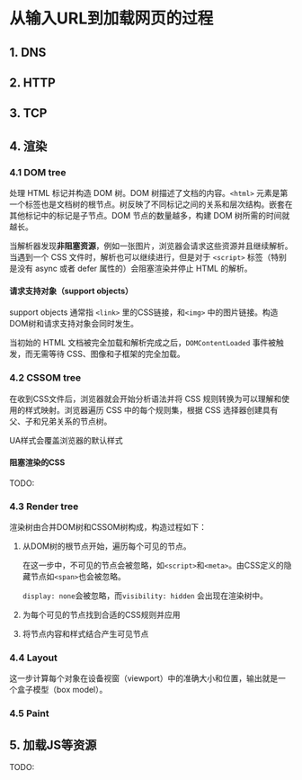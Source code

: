 # 从输入URL到加载网页的过程

## 1. DNS

## 2. HTTP

## 3. TCP

## 4. 渲染
### 4.1 DOM tree
处理 HTML 标记并构造 DOM 树。DOM 树描述了文档的内容。`<html>` 元素是第一个标签也是文档树的根节点。树反映了不同标记之间的关系和层次结构。嵌套在其他标记中的标记是子节点。DOM 节点的数量越多，构建 DOM 树所需的时间就越长。

当解析器发现**非阻塞资源**，例如一张图片，浏览器会请求这些资源并且继续解析。当遇到一个 CSS 文件时，解析也可以继续进行，但是对于 `<script>` 标签（特别是没有 async 或者 defer 属性的）会阻塞渲染并停止 HTML 的解析。

#### 请求支持对象（support objects）
support objects 通常指 `<link>` 里的CSS链接，和`<img>` 中的图片链接。构造DOM树和请求支持对象会同时发生。

当初始的 HTML 文档被完全加载和解析完成之后，`DOMContentLoaded` 事件被触发，而无需等待 CSS、图像和子框架的完全加载。

### 4.2 CSSOM tree
在收到CSS文件后，浏览器就会开始分析语法并将 CSS 规则转换为可以理解和使用的样式映射。浏览器遍历 CSS 中的每个规则集，根据 CSS 选择器创建具有父、子和兄弟关系的节点树。

UA样式会覆盖浏览器的默认样式

#### 阻塞渲染的CSS
TODO:


### 4.3 Render tree
渲染树由合并DOM树和CSSOM树构成，构造过程如下：
1. 从DOM树的根节点开始，遍历每个可见的节点。
    
    在这一步中，不可见的节点会被忽略，如`<script>`和`<meta>`。由CSS定义的隐藏节点如`<span>`也会被忽略。

    `display: none`会被忽略，而`visibility: hidden` 会出现在渲染树中。

2. 为每个可见的节点找到合适的CSS规则并应用
3. 将节点内容和样式结合产生可见节点

### 4.4 Layout
这一步计算每个对象在设备视窗（viewport）中的准确大小和位置，输出就是一个盒子模型（box model）。

### 4.5 Paint

## 5. 加载JS等资源

TODO: 